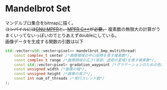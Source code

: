 # Mandelbrot Set
マンデルブロ集合をbitmapに描く。  
~~コンパイルには[GNU MPFR](https://www.mpfr.org/)と、[MPFR C++](http://www.holoborodko.com/pavel/mpfr/)が必要。~~ 複素数の無限大の計算がうまくいってないっぽいのでとりあえずdoubleにしている。  
画像データを生成する関数の引数は以下
```cpp
std::vector<std::vector<pixel>> mandelbrot_bmp_multithread(
	const complex_t center /*画像領域の中心座標を表す複素数*/,
	const complex_t range /*画像領域の広さ(実部、虚部の変域)を表す複素数*/,
	const std::vector<pixel> gradation_waypoint /*グラデーションのための色集合*/,
	const unsigned width /*画像の幅*/,
	const unsigned height /*画像の高さ*/,
	const int num_of_threads /*実行スレッド数*/
);
```
